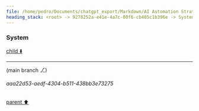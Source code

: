 ```yaml
---
file: /home/pedro/Documents/chatgpt_export/Markdown/AI Automation Strategies & Processes.md
heading_stack: <root> -> 9278252a-e41e-4a7c-80f6-cb405c1b396e -> System -> 2278d868-eb47-4fab-8727-7a594244383a -> System
---
```

### System

[child ⬇️](#aaa22d53-aedf-4304-b511-438bb3e73275)

---

(main branch ⎇)
###### aaa22d53-aedf-4304-b511-438bb3e73275
[parent ⬆️](#2278d868-eb47-4fab-8727-7a594244383a)
